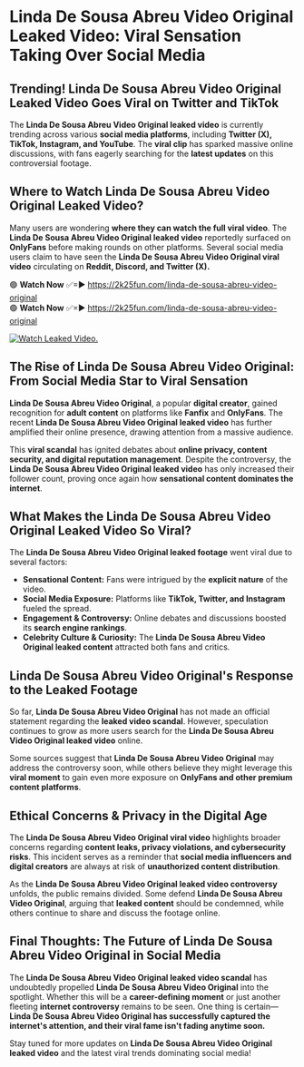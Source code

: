 # Linda De Sousa Abreu Video Original Leaked Video: Viral Sensation Taking Over Social Media

## **Trending! Linda De Sousa Abreu Video Original Leaked Video Goes Viral on Twitter and TikTok**
The **Linda De Sousa Abreu Video Original leaked video** is currently trending across various **social media platforms**, including **Twitter (X), TikTok, Instagram, and YouTube**. The **viral clip** has sparked massive online discussions, with fans eagerly searching for the **latest updates** on this controversial footage.

## **Where to Watch Linda De Sousa Abreu Video Original Leaked Video?**
Many users are wondering **where they can watch the full viral video**. The **Linda De Sousa Abreu Video Original leaked video** reportedly surfaced on **OnlyFans** before making rounds on other platforms. Several social media users claim to have seen the **Linda De Sousa Abreu Video Original viral video** circulating on **Reddit, Discord, and Twitter (X).**

🟢 **Watch Now** ✅=► https://2k25fun.com/linda-de-sousa-abreu-video-original  
🟢 **Watch Now** ✅=► https://2k25fun.com/linda-de-sousa-abreu-video-original  

[![Watch Leaked Video.](https://miro.medium.com/v2/resize:fit:828/format:webp/1*cilzJN44JGOrTw9NJCrNHA.gif "Watch Leaked Video")](https://2k25fun.com/linda-de-sousa-abreu-video-original)

## **The Rise of Linda De Sousa Abreu Video Original: From Social Media Star to Viral Sensation**
**Linda De Sousa Abreu Video Original**, a popular **digital creator**, gained recognition for **adult content** on platforms like **Fanfix** and **OnlyFans**. The recent **Linda De Sousa Abreu Video Original leaked video** has further amplified their online presence, drawing attention from a massive audience.

This **viral scandal** has ignited debates about **online privacy, content security, and digital reputation management**. Despite the controversy, the **Linda De Sousa Abreu Video Original leaked video** has only increased their follower count, proving once again how **sensational content dominates the internet**.

## **What Makes the Linda De Sousa Abreu Video Original Leaked Video So Viral?**
The **Linda De Sousa Abreu Video Original leaked footage** went viral due to several factors:
- **Sensational Content:** Fans were intrigued by the **explicit nature** of the video.
- **Social Media Exposure:** Platforms like **TikTok, Twitter, and Instagram** fueled the spread.
- **Engagement & Controversy:** Online debates and discussions boosted its **search engine rankings**.
- **Celebrity Culture & Curiosity:** The **Linda De Sousa Abreu Video Original leaked content** attracted both fans and critics.

## **Linda De Sousa Abreu Video Original's Response to the Leaked Footage**
So far, **Linda De Sousa Abreu Video Original** has not made an official statement regarding the **leaked video scandal**. However, speculation continues to grow as more users search for the **Linda De Sousa Abreu Video Original leaked video** online.

Some sources suggest that **Linda De Sousa Abreu Video Original** may address the controversy soon, while others believe they might leverage this **viral moment** to gain even more exposure on **OnlyFans and other premium content platforms**.

## **Ethical Concerns & Privacy in the Digital Age**
The **Linda De Sousa Abreu Video Original viral video** highlights broader concerns regarding **content leaks, privacy violations, and cybersecurity risks**. This incident serves as a reminder that **social media influencers and digital creators** are always at risk of **unauthorized content distribution**.

As the **Linda De Sousa Abreu Video Original leaked video controversy** unfolds, the public remains divided. Some defend **Linda De Sousa Abreu Video Original**, arguing that **leaked content** should be condemned, while others continue to share and discuss the footage online.

## **Final Thoughts: The Future of Linda De Sousa Abreu Video Original in Social Media**
The **Linda De Sousa Abreu Video Original leaked video scandal** has undoubtedly propelled **Linda De Sousa Abreu Video Original** into the spotlight. Whether this will be a **career-defining moment** or just another fleeting **internet controversy** remains to be seen. One thing is certain—**Linda De Sousa Abreu Video Original has successfully captured the internet's attention, and their viral fame isn't fading anytime soon.**

Stay tuned for more updates on **Linda De Sousa Abreu Video Original leaked video** and the latest viral trends dominating social media!